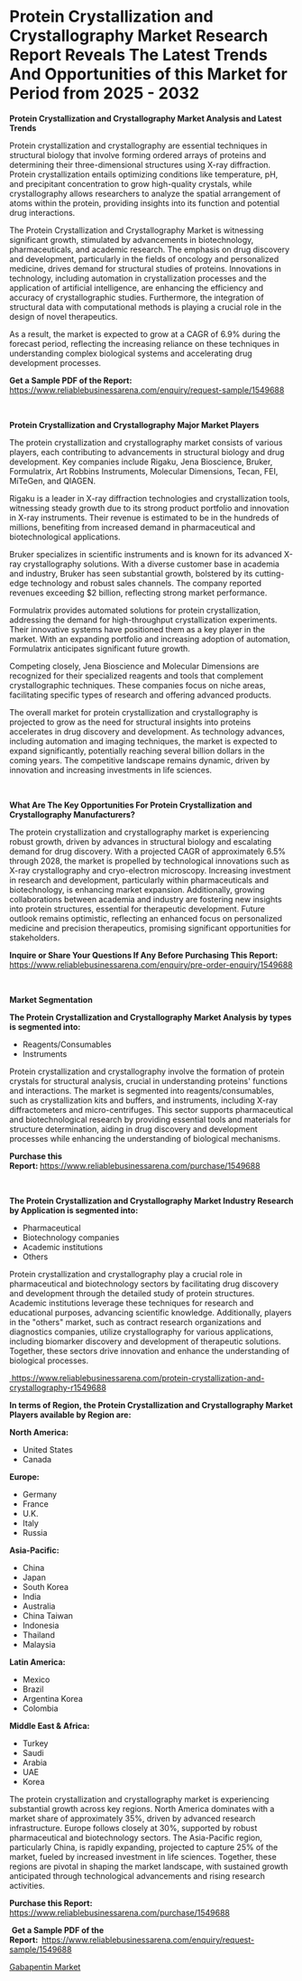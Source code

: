 <p><h1>Protein Crystallization and Crystallography Market Research Report Reveals The Latest Trends And Opportunities of this Market for Period from 2025 - 2032</h1></p><p><strong>Protein Crystallization and Crystallography Market Analysis and Latest Trends</strong></p>
<p><p>Protein crystallization and crystallography are essential techniques in structural biology that involve forming ordered arrays of proteins and determining their three-dimensional structures using X-ray diffraction. Protein crystallization entails optimizing conditions like temperature, pH, and precipitant concentration to grow high-quality crystals, while crystallography allows researchers to analyze the spatial arrangement of atoms within the protein, providing insights into its function and potential drug interactions.</p><p>The Protein Crystallization and Crystallography Market is witnessing significant growth, stimulated by advancements in biotechnology, pharmaceuticals, and academic research. The emphasis on drug discovery and development, particularly in the fields of oncology and personalized medicine, drives demand for structural studies of proteins. Innovations in technology, including automation in crystallization processes and the application of artificial intelligence, are enhancing the efficiency and accuracy of crystallographic studies. Furthermore, the integration of structural data with computational methods is playing a crucial role in the design of novel therapeutics.</p><p>As a result, the market is expected to grow at a CAGR of 6.9% during the forecast period, reflecting the increasing reliance on these techniques in understanding complex biological systems and accelerating drug development processes.</p></p>
<p><strong>Get a Sample PDF of the Report:&nbsp;</strong> <a href="https://www.reliablebusinessarena.com/enquiry/request-sample/1549688?utm_campaign=2889&utm_medium=2&utm_source=Github&utm_content=ia&utm_term=08032025&utm_id=protein-crystallization-and-crystallography">https://www.reliablebusinessarena.com/enquiry/request-sample/1549688</a></p>
<p>&nbsp;</p>
<p><strong>Protein Crystallization and Crystallography Major Market Players</strong></p>
<p><p>The protein crystallization and crystallography market consists of various players, each contributing to advancements in structural biology and drug development. Key companies include Rigaku, Jena Bioscience, Bruker, Formulatrix, Art Robbins Instruments, Molecular Dimensions, Tecan, FEI, MiTeGen, and QIAGEN.</p><p>Rigaku is a leader in X-ray diffraction technologies and crystallization tools, witnessing steady growth due to its strong product portfolio and innovation in X-ray instruments. Their revenue is estimated to be in the hundreds of millions, benefiting from increased demand in pharmaceutical and biotechnological applications.</p><p>Bruker specializes in scientific instruments and is known for its advanced X-ray crystallography solutions. With a diverse customer base in academia and industry, Bruker has seen substantial growth, bolstered by its cutting-edge technology and robust sales channels. The company reported revenues exceeding $2 billion, reflecting strong market performance.</p><p>Formulatrix provides automated solutions for protein crystallization, addressing the demand for high-throughput crystallization experiments. Their innovative systems have positioned them as a key player in the market. With an expanding portfolio and increasing adoption of automation, Formulatrix anticipates significant future growth.</p><p>Competing closely, Jena Bioscience and Molecular Dimensions are recognized for their specialized reagents and tools that complement crystallographic techniques. These companies focus on niche areas, facilitating specific types of research and offering advanced products.</p><p>The overall market for protein crystallization and crystallography is projected to grow as the need for structural insights into proteins accelerates in drug discovery and development. As technology advances, including automation and imaging techniques, the market is expected to expand significantly, potentially reaching several billion dollars in the coming years. The competitive landscape remains dynamic, driven by innovation and increasing investments in life sciences.</p></p>
<p>&nbsp;</p>
<p><strong>What Are The Key Opportunities For Protein Crystallization and Crystallography Manufacturers?</strong></p>
<p><p>The protein crystallization and crystallography market is experiencing robust growth, driven by advances in structural biology and escalating demand for drug discovery. With a projected CAGR of approximately 6.5% through 2028, the market is propelled by technological innovations such as X-ray crystallography and cryo-electron microscopy. Increasing investment in research and development, particularly within pharmaceuticals and biotechnology, is enhancing market expansion. Additionally, growing collaborations between academia and industry are fostering new insights into protein structures, essential for therapeutic development. Future outlook remains optimistic, reflecting an enhanced focus on personalized medicine and precision therapeutics, promising significant opportunities for stakeholders.</p></p>
<p><strong>Inquire or Share Your Questions If Any Before Purchasing This Report:</strong> <a href="https://www.reliablebusinessarena.com/enquiry/pre-order-enquiry/1549688?utm_campaign=2889&utm_medium=2&utm_source=Github&utm_content=ia&utm_term=08032025&utm_id=protein-crystallization-and-crystallography">https://www.reliablebusinessarena.com/enquiry/pre-order-enquiry/1549688</a></p>
<p>&nbsp;</p>
<p><strong>Market Segmentation</strong></p>
<p><strong>The Protein Crystallization and Crystallography Market Analysis by types is segmented into:</strong></p>
<p><ul><li>Reagents/Consumables</li><li>Instruments</li></ul></p>
<p><p>Protein crystallization and crystallography involve the formation of protein crystals for structural analysis, crucial in understanding proteins' functions and interactions. The market is segmented into reagents/consumables, such as crystallization kits and buffers, and instruments, including X-ray diffractometers and micro-centrifuges. This sector supports pharmaceutical and biotechnological research by providing essential tools and materials for structure determination, aiding in drug discovery and development processes while enhancing the understanding of biological mechanisms.</p></p>
<p><strong>Purchase this Report:&nbsp;</strong><a href="https://www.reliablebusinessarena.com/purchase/1549688?utm_campaign=2889&utm_medium=2&utm_source=Github&utm_content=ia&utm_term=08032025&utm_id=protein-crystallization-and-crystallography">https://www.reliablebusinessarena.com/purchase/1549688</a></p>
<p>&nbsp;</p>
<p><strong>The Protein Crystallization and Crystallography Market Industry Research by Application is segmented into:</strong></p>
<p><ul><li>Pharmaceutical</li><li>Biotechnology companies</li><li>Academic institutions</li><li>Others</li></ul></p>
<p><p>Protein crystallization and crystallography play a crucial role in pharmaceutical and biotechnology sectors by facilitating drug discovery and development through the detailed study of protein structures. Academic institutions leverage these techniques for research and educational purposes, advancing scientific knowledge. Additionally, players in the "others" market, such as contract research organizations and diagnostics companies, utilize crystallography for various applications, including biomarker discovery and development of therapeutic solutions. Together, these sectors drive innovation and enhance the understanding of biological processes.</p></p>
<p><a href="https://www.reliablebusinessarena.com/protein-crystallization-and-crystallography-r1549688?utm_campaign=2889&utm_medium=2&utm_source=Github&utm_content=ia&utm_term=08032025&utm_id=protein-crystallization-and-crystallography">&nbsp;https://www.reliablebusinessarena.com/protein-crystallization-and-crystallography-r1549688</a></p>
<p><strong>In terms of Region, the Protein Crystallization and Crystallography Market Players available by Region are:</strong></p>
<p>
    <p> <strong> North America: </strong>
        <ul>
            <li>United States</li>
            <li>Canada</li>
        </ul>
        </p> 
    <p> <strong> Europe: </strong>
        <ul>
            <li>Germany</li>
            <li>France</li>
            <li>U.K.</li>
            <li>Italy</li>
            <li>Russia</li>
        </ul>
        </p> 
    <p> <strong> Asia-Pacific: </strong>
        <ul>
            <li>China</li>
            <li>Japan</li>
            <li>South Korea</li>
            <li>India</li>
            <li>Australia</li>
            <li>China Taiwan</li>
            <li>Indonesia</li>
            <li>Thailand</li>
            <li>Malaysia</li>
        </ul>
        </p> 
    <p> <strong> Latin America: </strong>
        <ul>
            <li>Mexico</li>
            <li>Brazil</li>
            <li>Argentina Korea</li>
            <li>Colombia</li>
        </ul>
        </p> 
    <p> <strong> Middle East & Africa: </strong>
        <ul>
            <li>Turkey</li>
            <li>Saudi</li>
            <li>Arabia</li>
            <li>UAE</li>
            <li>Korea</li>
        </ul>
    </p>
    </p>
<p><p>The protein crystallization and crystallography market is experiencing substantial growth across key regions. North America dominates with a market share of approximately 35%, driven by advanced research infrastructure. Europe follows closely at 30%, supported by robust pharmaceutical and biotechnology sectors. The Asia-Pacific region, particularly China, is rapidly expanding, projected to capture 25% of the market, fueled by increased investment in life sciences. Together, these regions are pivotal in shaping the market landscape, with sustained growth anticipated through technological advancements and rising research activities.</p></p>
<p><strong>Purchase this Report: </strong><a href="https://www.reliablebusinessarena.com/purchase/1549688?utm_campaign=2889&utm_medium=2&utm_source=Github&utm_content=ia&utm_term=08032025&utm_id=protein-crystallization-and-crystallography">https://www.reliablebusinessarena.com/purchase/1549688</a></p>
<p>&nbsp;<strong>Get a Sample PDF of the Report:&nbsp;&nbsp;</strong><a href="https://www.reliablebusinessarena.com/enquiry/request-sample/1549688?utm_campaign=2889&utm_medium=2&utm_source=Github&utm_content=ia&utm_term=08032025&utm_id=protein-crystallization-and-crystallography">https://www.reliablebusinessarena.com/enquiry/request-sample/1549688</a></p>
<p><strong></strong></p>
<p><p><a href="https://github.com/abedlagagica4/Market-Research-Report-List-1/blob/main/gabapentin-market.md?utm_campaign=2889&utm_medium=2&utm_source=Github&utm_content=ia&utm_term=08032025&utm_id=protein-crystallization-and-crystallography">Gabapentin Market</a></p></p>